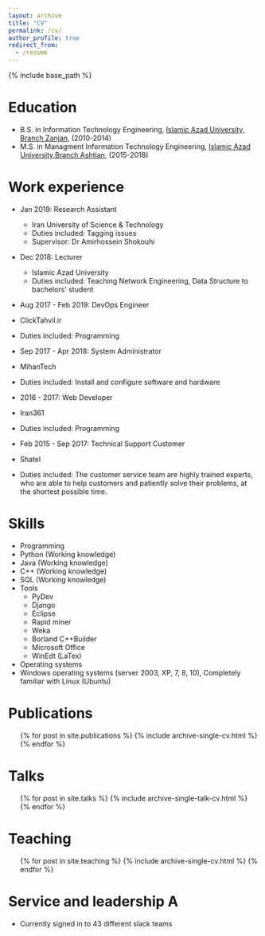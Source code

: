 ```yaml
---
layout: archive
title: "CV"
permalink: /cv/
author_profile: true
redirect_from:
  - /resume
---
```


{% include base_path %}

Education
======
* B.S. in Information Technology Engineering, [Islamic Azad University, Branch Zanjan](http://www.iauz.ac.ir/), (2010-2014)
* M.S. in Managment Information Technology Engineering, [Islamic Azad University,Branch Ashtian](http://www.aiau.ac.ir/), (2015-2018)


Work experience
======
* Jan 2019: Research Assistant 
  * Iran University of Science & Technology 
  * Duties included: Tagging issues 
  * Supervisor: Dr Amirhossein Shokouhi 

* Dec 2018: Lecturer 
  * Islamic Azad University 
  * Duties included: Teaching Network Engineering, Data Structure to bachelors' student 
  

* Aug 2017 - Feb 2019: DevOps Engineer 
 * ClickTahvil.ir 
 * Duties included: Programming 
 

* Sep 2017 - Apr 2018: System Administrator 
 * MihanTech 
 * Duties included: Install and configure software and hardware 

 

* 2016 - 2017: Web Developer 
 * Iran361 
 * Duties included: Programming 

 
* Feb 2015 - Sep 2017: Technical Support Customer 
 * Shatel 
 * Duties included: The customer service team are highly trained experts, who are able to help customers and patiently solve their problems, at the shortest possible time. 
 
 
Skills
======
* Programming 
 * Python (Working knowledge)
 * Java (Working knowledge) 
 * C++ (Working knowledge)
 * SQL (Working knowledge)
* Tools 
  * PyDev
  * Django
  * Eclipse
  * Rapid miner
  * Weka
  * Borland C++Builder
  * Microsoft Office
  * WinEdt (LaTex)
* Operating systems 
 * Windows operating systems (server 2003, XP, 7, 8, 10), Completely familiar
with Linux (Ubuntu)

Publications
======
  <ul>{% for post in site.publications %}
    {% include archive-single-cv.html %}
  {% endfor %}</ul>
  
Talks
======
  <ul>{% for post in site.talks %}
    {% include archive-single-talk-cv.html %}
  {% endfor %}</ul>
  
Teaching
======
  <ul>{% for post in site.teaching %}
    {% include archive-single-cv.html %}
  {% endfor %}</ul>
  
Service and leadership A 
======
* Currently signed in to 43 different slack teams
